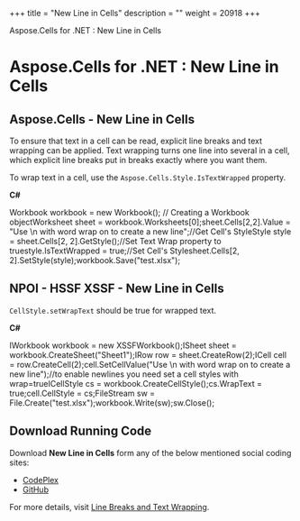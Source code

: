 +++
title = "New Line in Cells" 
description = "" 
weight = 20918 
+++

Aspose.Cells for .NET : New Line in Cells  

# Aspose.Cells for .NET : New Line in Cells


## Aspose.Cells - New Line in Cells

To ensure that text in a cell can be read, explicit line breaks and text wrapping can be applied. Text wrapping turns one line into several in a cell, which explicit line breaks put in breaks exactly where you want them.

To wrap text in a cell, use the `Aspose.Cells.Style.IsTextWrapped` property.

**C#**

Workbook workbook = new Workbook(); // Creating a Workbook objectWorksheet sheet = workbook.Worksheets\[0\];sheet.Cells\[2,2\].Value = "Use \\n with word wrap on to create a new line";//Get Cell's StyleStyle style = sheet.Cells\[2, 2\].GetStyle();//Set Text Wrap property to truestyle.IsTextWrapped = true;//Set Cell's Stylesheet.Cells\[2, 2\].SetStyle(style);workbook.Save("test.xlsx");

## NPOI - HSSF XSSF - New Line in Cells

`CellStyle.setWrapText` should be true for wrapped text.

**C#**

IWorkbook workbook = new XSSFWorkbook();ISheet sheet = workbook.CreateSheet("Sheet1");IRow row = sheet.CreateRow(2);ICell cell = row.CreateCell(2);cell.SetCellValue("Use \\n with word wrap on to create a new line");//to enable newlines you need set a cell styles with wrap=trueICellStyle cs = workbook.CreateCellStyle();cs.WrapText = true;cell.CellStyle = cs;FileStream sw = File.Create("test.xlsx");workbook.Write(sw);sw.Close();

## Download Running Code

Download **New Line in Cells** form any of the below mentioned social coding sites:

*   [CodePlex](https://asposenpoi.codeplex.com/downloads/get/1479035)
*   [GitHub](https://github.com/aspose-cells/Aspose.Cells-for-.NET/releases/download/Aspose.Cells_vs_NPOI_1.0/New.Line.In.Cells.Aspose.Cells.zip)

For more details, visit [Line Breaks and Text Wrapping](http://www.aspose.com/docs/display/cellsnet/Line+Breaks+and+Text+Wrapping).


